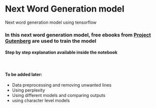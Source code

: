 # Next Word Generation model

Next word generation model using tensorflow
### In this next word generation model, free ebooks from [Project Gutenberg](https://www.gutenberg.org/) are used to train the model
#### Step by step explanation available inside the notebook
<br>

#### To be added later:
- Data preprocessing and removing unwanted lines
- Using perplexity
- Using different models and comparing outputs
- using character level models
